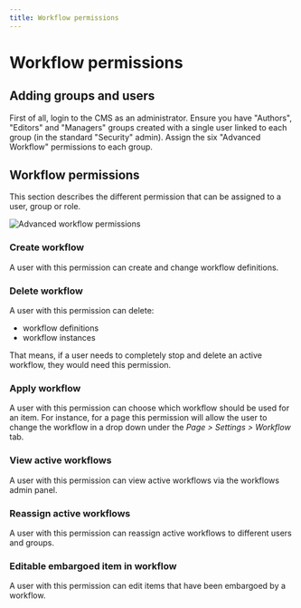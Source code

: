 ```yaml
---
title: Workflow permissions
---
```

# Workflow permissions

## Adding groups and users

First of all, login to the CMS as an administrator. Ensure you have "Authors", "Editors" and "Managers" groups created
with a single user linked to each group (in the standard "Security" admin). Assign the six "Advanced Workflow"
permissions to each group.

## Workflow permissions

This section describes the different permission that can be assigned to a user, group or role.

![Advanced workflow permissions](_images/advancedworkflow-workflow-permissions.png)

### Create workflow

A user with this permission can create and change workflow definitions.

### Delete workflow

A user with this permission can delete:

 * workflow definitions
 * workflow instances

That means, if a user needs to completely stop and delete an active workflow, they would need this permission.

### Apply workflow

A user with this permission can choose which workflow should be used for an item. For instance, for a page this permission
will allow the user to change the workflow in a drop down under the _Page > Settings > Workflow_ tab.

### View active workflows

A user with this permission can view active workflows via the workflows admin panel.

### Reassign active workflows

A user with this permission can reassign active workflows to different users and groups.

### Editable embargoed item in workflow

A user with this permission can edit items that have been embargoed by a workflow.
